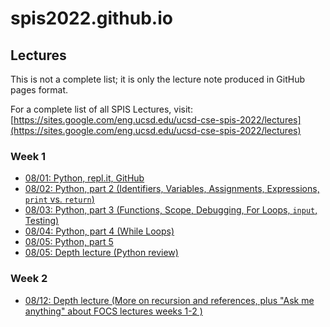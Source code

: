 # spis2022.github.io

## Lectures

This is not a complete list; it is only the lecture note produced in GitHub pages format.

For a complete list of all SPIS Lectures, visit: [https://sites.google.com/eng.ucsd.edu/ucsd-cse-spis-2022/lectures](https://sites.google.com/eng.ucsd.edu/ucsd-cse-spis-2022/lectures)

### Week 1

* [08/01: Python, repl.it, GitHub](/lectures/0801)
* [08/02: Python, part 2 (Identifiers, Variables, Assignments, Expressions, `print` vs. `return`)](/lectures/0802)
* [08/03: Python, part 3 (Functions, Scope, Debugging, For Loops, `input`, Testing)](/lectures/0803)
* [08/04: Python, part 4 (While Loops)](/lectures/0804)
* [08/05: Python, part 5](/lectures/0805)
* [08/05: Depth lecture (Python review)](/lectures/0805-Depth)

### Week 2


* [08/12: Depth lecture (More on recursion and references, plus "Ask me anything" about FOCS lectures weeks 1-2
)](/lectures/0812-Depth)



